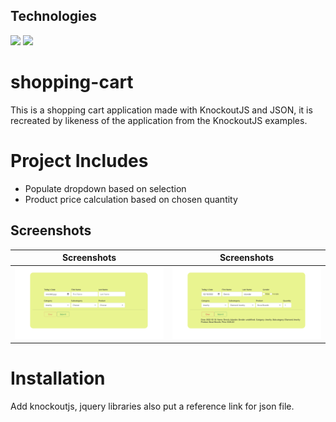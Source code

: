 ## Technologies
[![](https://img.shields.io/badge/knockoutJS-grey?style=flat-square&logo=javascript)](#)
[![](https://img.shields.io/badge/JSON-grey?style=flat-square&logo=json)](#)

# shopping-cart
This is a shopping cart application made with KnockoutJS and JSON, it is recreated by likeness of the application from the KnockoutJS examples.

# Project Includes
- Populate dropdown based on selection
- Product price calculation based on chosen quantity

## Screenshots
| Screenshots  | Screenshots |
| ------------- | ------------- |
| <img src="/Shop-cart/screens/shopping-Blanc.png"> |<img src="/Shop-cart/screens/Shopping.png"> |

# Installation
Add knockoutjs, jquery libraries also put a reference link for json file.
